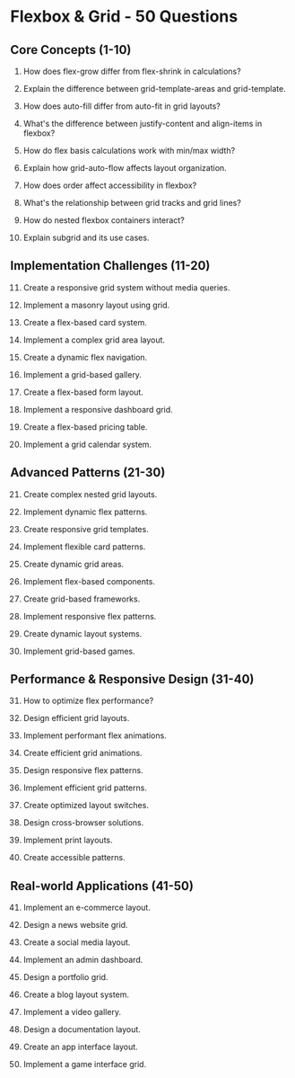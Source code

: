 # Flexbox & Grid - 50 Questions

## Core Concepts (1-10)

1. How does flex-grow differ from flex-shrink in calculations?

2. Explain the difference between grid-template-areas and grid-template.

3. How does auto-fill differ from auto-fit in grid layouts?

4. What's the difference between justify-content and align-items in flexbox?

5. How do flex basis calculations work with min/max width?

6. Explain how grid-auto-flow affects layout organization.

7. How does order affect accessibility in flexbox?

8. What's the relationship between grid tracks and grid lines?

9. How do nested flexbox containers interact?

10. Explain subgrid and its use cases.

## Implementation Challenges (11-20)

11. Create a responsive grid system without media queries.

12. Implement a masonry layout using grid.

13. Create a flex-based card system.

14. Implement a complex grid area layout.

15. Create a dynamic flex navigation.

16. Implement a grid-based gallery.

17. Create a flex-based form layout.

18. Implement a responsive dashboard grid.

19. Create a flex-based pricing table.

20. Implement a grid calendar system.

## Advanced Patterns (21-30)

21. Create complex nested grid layouts.

22. Implement dynamic flex patterns.

23. Create responsive grid templates.

24. Implement flexible card patterns.

25. Create dynamic grid areas.

26. Implement flex-based components.

27. Create grid-based frameworks.

28. Implement responsive flex patterns.

29. Create dynamic layout systems.

30. Implement grid-based games.

## Performance & Responsive Design (31-40)

31. How to optimize flex performance?

32. Design efficient grid layouts.

33. Implement performant flex animations.

34. Create efficient grid animations.

35. Design responsive flex patterns.

36. Implement efficient grid patterns.

37. Create optimized layout switches.

38. Design cross-browser solutions.

39. Implement print layouts.

40. Create accessible patterns.

## Real-world Applications (41-50)

41. Implement an e-commerce layout.

42. Design a news website grid.

43. Create a social media layout.

44. Implement an admin dashboard.

45. Design a portfolio grid.

46. Create a blog layout system.

47. Implement a video gallery.

48. Design a documentation layout.

49. Create an app interface layout.

50. Implement a game interface grid.